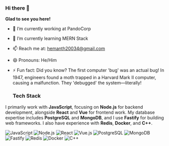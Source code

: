 ### Hi there 👋
**Glad to see you here!**



- 🔭 I’m currently working at PandoCorp
- 🌱 I’m currently learning MERN Stack
- 📫 Reach me at: hemanth20034@gmail.com
- 😄 Pronouns: He/Him
- ⚡ Fun fact: Did you know? The first computer 'bug' was an actual bug! In 1947, engineers found a moth trapped in a Harvard Mark II computer, causing a               malfunction. They 'debugged' the system—literally!

  ### Tech Stack

I primarily work with **JavaScript**, focusing on **Node.js** for backend development, alongside **React** and **Vue** for frontend work. My database expertise includes **PostgreSQL** and **MongoDB**, and I use **Fastify** for building web frameworks. I also have experience with **Redis**, **Docker**, and **C++**.

![JavaScript](https://img.shields.io/badge/JavaScript-F7DF1E?logo=javascript&logoColor=black)
![Node.js](https://img.shields.io/badge/Node.js-43853D?logo=node.js&logoColor=white)
![React](https://img.shields.io/badge/React-20232A?logo=react&logoColor=61DAFB)
![Vue.js](https://img.shields.io/badge/Vue.js-35495E?logo=vue.js&logoColor=4FC08D)
![PostgreSQL](https://img.shields.io/badge/PostgreSQL-316192?logo=postgresql&logoColor=white)
![MongoDB](https://img.shields.io/badge/MongoDB-47A248?logo=mongodb&logoColor=white)
![Fastify](https://img.shields.io/badge/Fastify-000000?logo=fastify&logoColor=white)
![Redis](https://img.shields.io/badge/Redis-DD0031?logo=redis&logoColor=white)
![Docker](https://img.shields.io/badge/Docker-2496ED?logo=docker&logoColor=white)
![C++](https://img.shields.io/badge/C++-00599C?logo=c%2B%2B&logoColor=white)
